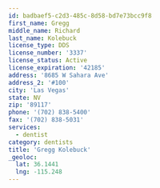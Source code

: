 ```yaml
---
id: badbaef5-c2d3-485c-8d58-bd7e73bcc9f8
first_name: Gregg
middle_name: Richard
last_name: Kolebuck
license_type: DDS
license_number: '3337'
license_status: Active
license_expiration: '42185'
address: '8685 W Sahara Ave'
address_2: '#100'
city: 'Las Vegas'
state: NV
zip: '89117'
phone: '(702) 838-5400'
fax: '(702) 838-5031'
services:
  - dentist
category: dentists
title: 'Gregg Kolebuck'
_geoloc:
  lat: 36.1441
  lng: -115.248
---
```

